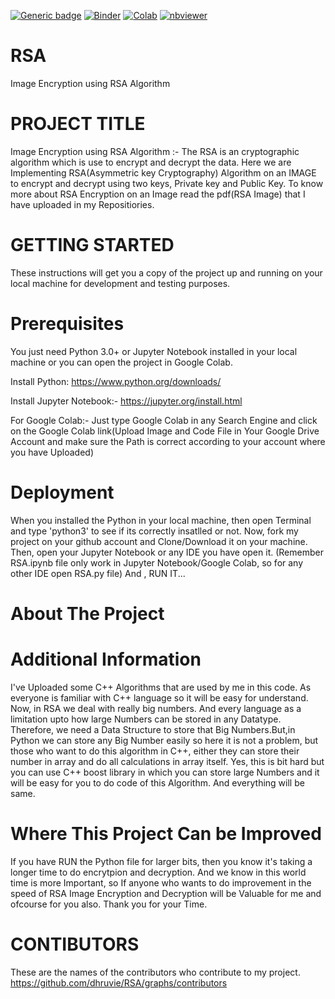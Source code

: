 [![Generic badge](https://img.shields.io/badge/github-rsa-blue.svg)](https://github.com/LaGuer/RSA) 
[![Binder](https://mybinder.org/badge_logo.svg)](https://mybinder.org/v2/gh/LaGuer/RSA/HEAD?filepath=blob%2Fmaster%2FPython%2FRSA.ipynb)
[![Colab](https://colab.research.google.com/assets/colab-badge.svg)](https://colab.research.google.com/github/laguer/RSA/blob/master/Python/RSA.ipynb)
[![nbviewer](https://img.shields.io/badge/view%20on-nbviewer-brightgreen.svg)](https://nbviewer.jupyter.org/github/LaGuer/RSA/blob/master/Python/RSA.ipynb)


# RSA
Image Encryption using RSA Algorithm 

# PROJECT TITLE

Image Encryption using RSA Algorithm :- The RSA is an cryptographic algorithm which is use to encrypt and decrypt the data. Here we are Implementing RSA(Asymmetric key Cryptography) Algorithm on an IMAGE to encrypt and decrypt using two keys, Private key and Public Key.
To know more about RSA Encryption on an Image read the pdf(RSA Image) that I have uploaded in my Repositiories.

# GETTING STARTED

These instructions will get you a copy of the project up and running on your local machine for development and testing purposes.

# Prerequisites

You just need Python 3.0+ or Jupyter Notebook installed in your local machine or you can open the project in Google Colab.

Install Python: https://www.python.org/downloads/

Install Jupyter Notebook:-  https://jupyter.org/install.html

For Google Colab:- Just type Google Colab in any Search Engine and click on the Google Colab link(Upload Image and Code File in Your Google Drive Account and make sure the Path is correct according to your account where you have Uploaded)


# Deployment

When you installed the Python in your local machine, then open Terminal and type 'python3' to see if its correctly insatlled or not.
Now, fork my project on your github account and Clone/Download it on your machine.
Then, open your Jupyter Notebook or any IDE you have open it. (Remember RSA.ipynb file only work in Jupyter Notebook/Google Colab, so for any other IDE open RSA.py file)
And , RUN IT... 

# About The Project

# Additional Information
I've Uploaded some C++ Algorithms that are used by me in this code. As everyone is familiar with C++ language so it will be easy for understand. 
Now, in RSA we deal with really big numbers. And every language as a limitation upto how large Numbers can be stored in any Datatype. Therefore, we need a Data Structure to store that Big Numbers.But,in Python we can store any Big Number easily so here it is not a problem, but those who want to do this algorithm in C++, either they can store their number in array and do all calculations in array itself. Yes, this is bit hard but you can use C++ boost library in which you can store large Numbers and it will be easy for you to do code of this Algorithm. And everything will be same.

# Where This Project Can be Improved
If you have RUN the Python file for larger bits, then you know it's taking a longer time to do encrytpion and decryption. And we know in this world time is more Important, so If anyone who wants to do improvement in the speed of RSA Image Encryption and Decryption will be Valuable for me and ofcourse for you also. Thank you for your Time.

# CONTIBUTORS
These are the names of the contributors who contribute to my project.
https://github.com/dhruvie/RSA/graphs/contributors


